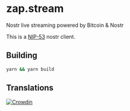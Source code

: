 # zap.stream

Nostr live streaming powered by Bitcoin & Nostr

This is a [NIP-53](https://github.com/nostr-protocol/nips/blob/master/53.md) nostr client.

## Building

```bash
yarn && yarn build
```

## Translations

[![Crowdin](https://badges.crowdin.net/zapstream/localized.svg)](https://crowdin.com/project/zapstream)
